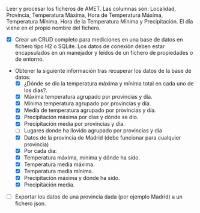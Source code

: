 Leer y procesar los ficheros de AMET.
Las columnas son:
Localidad, Provincia, Temperatura Máxima, Hora de Temperatura Máxima, Temperatura Mínima, Hora de la Temperatura Mínima y Precipitación.
El día viene en el propio nombre del fichero.

- [x] Crear un CRUD completo para mediciones en una base de datos en fichero tipo H2 o SQLite. Los datos de conexión deben estar encapsulados en un manejador y leídos de un fichero de propiedades o de entorno. 
- Obtener la siguiente información tras recuperar los datos de la base de datos:
  - [x]  ¿Dónde se dio la temperatura máxima y mínima total en cada uno de los días?.
  - [x]  Máxima temperatura agrupado por provincias y día.
  - [x]  Mínima temperatura agrupado por provincias y día.
  - [x]  Medía de temperatura agrupado por provincias y día.
  - [x]  Precipitación máxima por días y dónde se dio.
  - [x]  Precipitación media por provincias y día.
  - [ ]  Lugares donde ha llovido agrupado por provincias y dia
  - [x]  Datos de la provincia de Madrid (debe funcionar para cualquier provincia)
    - [x]  Por cada día:
    - [x]  Temperatura máxima, mínima y dónde ha sido.
    - [x]  Temperatura media máxima.
    - [x]  Temperatura media mínima.
    - [x]  Precipitación máxima y dónde ha sido.
    - [x]  Precipitación media.

- [ ] Exportar los datos de una provincia dada (por ejemplo Madrid) a un fichero json.
